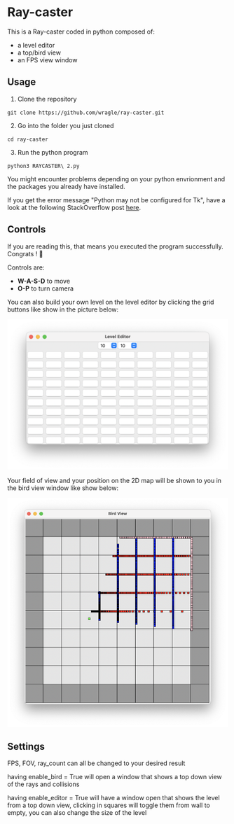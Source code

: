 # Ray-caster

This is a Ray-caster coded in python composed of:
- a level editor
- a top/bird view
- an FPS view window

## Usage

1. Clone the repository 
```
git clone https://github.com/wragle/ray-caster.git
```

2. Go into the folder you just cloned
```
cd ray-caster
```

3. Run the python program
```
python3 RAYCASTER\ 2.py
```

You might encounter problems depending on your python envrionment and the packages you already have installed.

If you get the error message "Python may not be configured for Tk", have a look at the following StackOverflow post [here](https://stackoverflow.com/questions/5459444/tkinter-python-may-not-be-configured-for-tk).

## Controls

If you are reading this, that means you executed the program successfully. Congrats ! 🎉

Controls are:
- **W-A-S-D** to move
- **O-P** to turn camera

You can also build your own level on the level editor by clicking the grid buttons like show in the picture below:

![LevelEditor picture](/images/levelEditor.png)

Your field of view and your position on the 2D map will be shown to you in the bird view window like show below:

![BirdView picture](/images/birdView.png)

## Settings

FPS, FOV, ray_count can all be changed to your desired result

having enable_bird = True will open a window that shows a top down view of the rays and collisions

having enable_editor = True will have a window open that shows the level from a top down view, clicking in squares will toggle them from wall to empty, you can also change the size of the level
